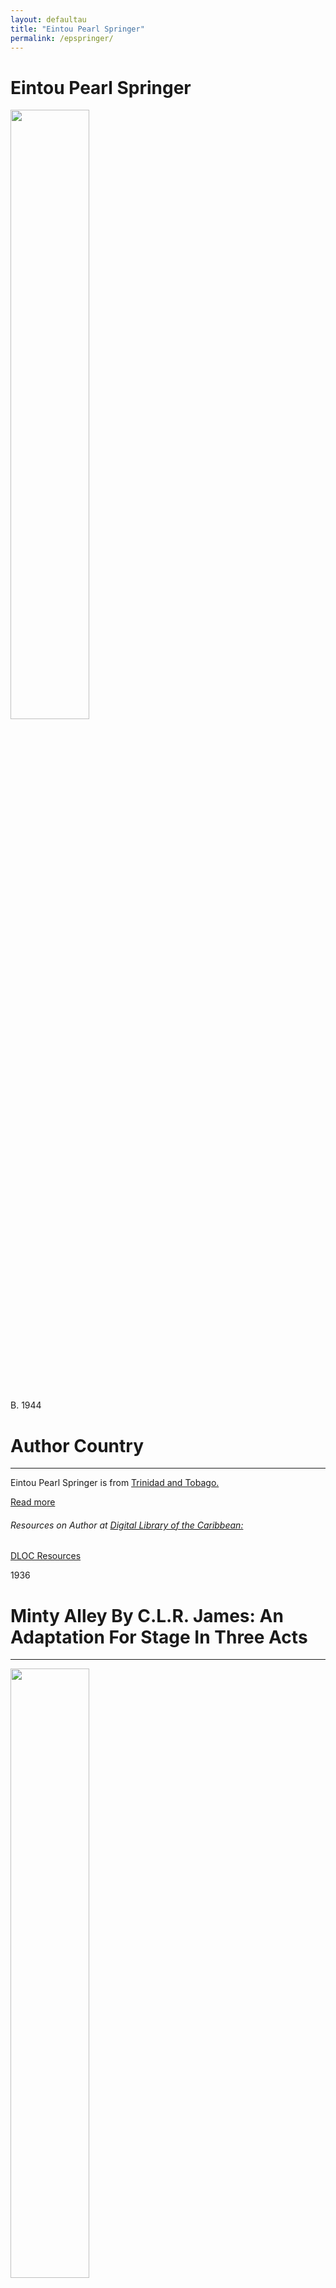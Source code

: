 ```yaml
---
layout: defaultau
title: "Eintou Pearl Springer"
permalink: /epspringer/
---
```

<!-- partial:index.partial.html -->
<div class="content">
     <h1>Eintou Pearl Springer</h1>
    <div class="quote">
        <div><img src="https://i1.wp.com/www.culture.gov.tt/wp-content/uploads/2018/04/4J6A7178-533x800.jpg?fit=533%2C800" height="50%" width = "50%" class="logo"></div>
    </div>
    <div class="timeline">
        <div style="padding-bottom:100px;"></div>
        <div class="block">
             <div class="date right"><p class="right"> B. 1944 </p></div>
            <div class="dot"></div>
            <div class="left first">
            <div class="author_country">
                <h1>Author Country</h1><hr>
          <div class="aclocation">  <p>Eintou Pearl Springer is from <a href="{{ site.baseurl }}/62"> Trinidad and Tobago.</a></p></div>
              <div class="acreadmore">  <a href="https://en.wikipedia.org/wiki/Eintou_Pearl_Springer" target="_blank">Read more</a></div>
              <div class="aclocation">  <h6>Resources on Author at <a href="https://dloc.com" target="_blank">Digital Library of the Caribbean:</a></h6></div>
              <div class="dlocresources"><a href="{{ site.baseurl }}/epspringer_dloc" target="_blank">DLOC Resources</a></div>
              </div>
            </div>
            </div>
        <div class="block">
            <div class="date left"><p class="left">1936</p></div>
            <div class="dot"></div>
            <div class="right hide">
                <h1>Minty Alley By C.L.R. James: An Adaptation For Stage In Three Acts</h1><hr>
                <p><img src="https://cdn.vectorstock.com/i/preview-1x/48/06/image-preview-icon-picture-placeholder-vector-31284806.jpg" height="50%" width = "50%"></p>
                <p>
                Language: English<br/>
                Publisher: Secker & Warburg<br/>
                Pub_location: London, England<br/>
                Genre: Drama<br/>
                Length: 112<br/>                   </p>
            </div>
        </div>
       <div class="block">
            <div class="date right"><p class="right">1980</p></div>
            <div class="dot"></div>
            <div class="left hide">
                <h1>The Caribbean: The Lands And Their Peoples</h1><hr>
                <p><img src="https://m.media-amazon.com/images/I/51seUFlgxBL._SX335_BO1,204,203,200_.jpg" height="50%" width = "50%"></p>
                <p>
                Language: English<br/>
                Publisher: Macdonald Orbis<br/>
                Pub_location: London, England<br/>
                Genre: Nonfiction<br/>
                Length: 43<br/>                   </p>
            </div>
        </div>
       <div class="block">
            <div class="date left"><p class="left">1986</p></div>
            <div class="dot"></div>
            <div class="right hide">
                <h1>Out of the Shadows</h1><hr>
                <p><img src="https://m.media-amazon.com/images/I/416lZAMQ7ZL._SX351_BO1,204,203,200_.jpg" height="50%" width = "50%"></p>
                <p>
                Language: English<br/>
                Publisher: Karia Press<br/>
                Pub_location: London, England<br/>
                Genre: Poetry Collection<br/>
                Length: 127<br/>                   </p>
            </div>
        </div>
       <div class="block">
            <div class="date right"><p class="right">1988</p></div>
            <div class="dot"></div>
            <div class="left hide">
                <h1>Godchild: Stories and Poems for Children</h1><hr>
                <p><img src="https://cdn.vectorstock.com/i/preview-1x/48/06/image-preview-icon-picture-placeholder-vector-31284806.jpg" height="50%" width = "50%"></p>
                <p>
                Language: English<br/>
                Publisher: Karia Press<br/>
                Pub_location: London, England<br/>
                Genre: Poetry Collection<br/>
                Length: 56<br/>                   </p>
            </div>
        </div>
<div class="block">
            <div class="date left"><p class="left">1991</p></div>
            <div class="dot"></div>
            <div class="right hide">
                <h1>Focussed: Poems</h1><hr>
                <p><img src="https://cdn.vectorstock.com/i/preview-1x/48/06/image-preview-icon-picture-placeholder-vector-31284806.jpg" height="50%" width = "50%"></p>
                <p>
                Language: English<br/>
                Publisher: Triangle Ed-Cul<br/>
                Pub_location: Wokingham, Berkshire, England<br/>
                Genre: Poetry Collection<br/>
                Length: 102<br/>                   </p>
            </div>
        </div>
       <div class="block">
            <div class="date right"><p class="right">2000</p></div>
            <div class="dot"></div>
            <div class="left hide">
                <h1>Moving Into the Light</h1><hr>
                <p><img src="https://m.media-amazon.com/images/I/51RE5QMCE6L._AC_SY780_.jpg" height="50%" width = "50%"></p>
                <p>
                Language: English<br/>
                Publisher: Ian Randle Publishers<br/>
                Pub_location: Kingston, Jamaica<br/>
                Genre: Poetry Collection<br/>
                Length: 173<br/>                   </p>
            </div>
        </div>
       <div class="block">
            <div class="date left"><p class="left">2005</p></div>
            <div class="dot"></div>
            <div class="right hide">
                <h1>Loving the Skin I'm in</h1><hr>
                <p><img src="https://www.bimlitfest.org/sites/default/files/pearl_eintou_springer_book_cover_1.jpg" height="50%" width = "50%"></p>
                <p>
                Language: English<br/>
                Publisher: Lexicon Trinidad<br/>
                Pub_location: San Juan, Trinidad & Tobago<br/>
                Genre: Poetry Collection<br/>
                Length: 224<br/>                   </p>
            </div>
        </div>
       <div class="block">
            <div class="date right"><p class="right">2016</p></div>
            <div class="dot"></div>
            <div class="left hide">
                <h1>Survivor: A Collection of Plays for Children and Young Adults</h1><hr>
                <p><img src="https://www.peepaltreepress.com/sites/default/files/styles/book_cover_large/public/Front%20Cover%20-%20Survivor.jpg?itok=gYApzr3r" height="50%" width = "50%"></p>
                <p>
                Language: English<br/>
                Publisher: Peepal Tress Press<br/>
                Pub_location: Leeds, England<br/>
                Genre: Drama<br/>
                Length: 272<br/>                   </p>
            </div>
        </div>
        </div>
        </div>
  <!-- partial -->
<script src='https://cdnjs.cloudflare.com/ajax/libs/jquery/3.1.1/jquery.min.js'></script><script  src="{{ site.baseurl }}/assets/js/authorscript.js"></script>